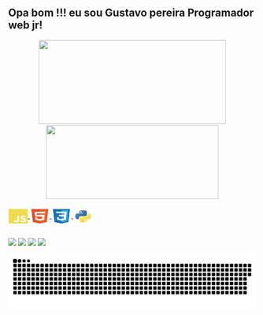 ## Opa bom !!! eu sou Gustavo pereira Programador web jr!

<div align="center">
  <a href="https://github.com/gustavosilvabr">
  <img height="170px" width="380px" src="https://github-readme-stats.vercel.app/api?username=gustavosilvabr&show_icons=true&theme=dracula&include_all_commits=true&count_private=true"/>
  <img height="150px" width="350px" src="https://github-readme-stats.vercel.app/api/top-langs/?username=gustavosilvabr&layout=compact&langs_count=7&theme=dracula"/>
</div> 
<div style="display: inline_block"><br>
  <img align="center" alt="silva-Js" height="30" width="40" src="https://raw.githubusercontent.com/devicons/devicon/master/icons/javascript/javascript-plain.svg">
  <img align="center" alt="silva-HTML" height="30" width="40" src="https://raw.githubusercontent.com/devicons/devicon/master/icons/html5/html5-original.svg">
  <img align="center" alt="silva-CSS" height="30" width="40" src="https://raw.githubusercontent.com/devicons/devicon/master/icons/css3/css3-original.svg">
  <img align="center" alt="silva-Python" height="30" width="40" src="https://raw.githubusercontent.com/devicons/devicon/master/icons/python/python-original.svg">
</div>
  
  ##
 
<div> 
  <a href="https://www.instagram.com/gust4ps_/" target="_blank"><img src="https://img.shields.io/badge/-Instagram-%23E4405F?style=for-the-badge&logo=instagram&logoColor=white" target="_blank"></a>
 <a href="https://discord.gg/ucYmmDZF" target="_blank"><img src="https://img.shields.io/badge/Discord-7493DA?style=for-the-badge&logo=discord&logoColor=white" target="_blank"></a> 
  <a href = "mailto:gutzs1212@gmail.com"><img src="https://img.shields.io/badge/-Gmail-%23333?style=for-the-badge&logo=gmail&logoColor=white" target="_blank"></a>
  <a href="https://www.linkedin.com/in/gustavo-silva-71b951207/" target="_blank"><img src="https://img.shields.io/badge/-LinkedIn-%230077B5?style=for-the-badge&logo=linkedin&logoColor=white" target="_blank"></a> 
 
 ![Snake animation](https://github.com/gustavosilvabr/Gustavo-pereira-silva/blob/output/github-contribution-grid-snake.svg)

</div>
